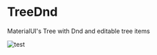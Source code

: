 # TreeDnd
MaterialUI's Tree with Dnd and editable tree items

![test](https://user-images.githubusercontent.com/8482594/77002041-43cc5500-6931-11ea-8fd0-718cbf0f0a58.gif)
